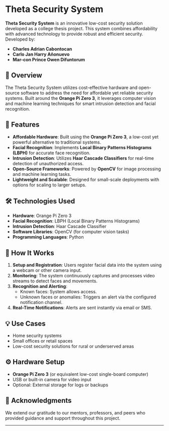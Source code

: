# Theta Security System  

**Theta Security System** is an innovative low-cost security solution developed as a college thesis project. This system combines affordability with advanced technology to provide robust and efficient security. Developed by:  
- **Charles Adrian Cabontocan**  
- **Carlo Jan Harry Añonuevo**  
- **Mar-con Prince Owen Difuntorum**  

## 📖 Overview  
The Theta Security System utilizes cost-effective hardware and open-source software to address the need for affordable yet reliable security systems. Built around the **Orange Pi Zero 3**, it leverages computer vision and machine learning techniques for smart intrusion detection and facial recognition.

## 🌟 Features  
- **Affordable Hardware**: Built using the **Orange Pi Zero 3**, a low-cost yet powerful alternative to traditional systems.  
- **Facial Recognition**: Implements **Local Binary Patterns Histograms (LBPH)** for accurate face recognition.  
- **Intrusion Detection**: Utilizes **Haar Cascade Classifiers** for real-time detection of unauthorized access.  
- **Open-Source Frameworks**: Powered by **OpenCV** for image processing and machine learning tasks.  
- **Lightweight and Scalable**: Designed for small-scale deployments with options for scaling to larger setups.  

## 🛠️ Technologies Used  
- **Hardware**: Orange Pi Zero 3  
- **Facial Recognition**: LBPH (Local Binary Patterns Histograms)  
- **Intrusion Detection**: Haar Cascade Classifier  
- **Software Libraries**: OpenCV (for computer vision tasks)  
- **Programming Languages**: Python  

## 🚀 How It Works  
1. **Setup and Registration**: Users register facial data into the system using a webcam or other camera input.  
2. **Monitoring**: The system continuously captures and processes video streams to detect faces and movements.  
3. **Recognition and Alerting**:  
   - Known faces: System allows access.  
   - Unknown faces or anomalies: Triggers an alert via the configured notification channel.  
4. **Real-Time Notifications**: Alerts are sent instantly via email or SMS.  

## 💡 Use Cases  
- Home security systems  
- Small offices or retail spaces  
- Low-cost security solutions for rural or underserved areas  

## ⚙️ Hardware Setup  
- **Orange Pi Zero 3** (or equivalent low-cost single-board computer)  
- USB or built-in camera for video input  
- Optional: External storage for logs or backups  

## 🤝 Acknowledgments  
We extend our gratitude to our mentors, professors, and peers who provided guidance and support throughout this project.  

---

